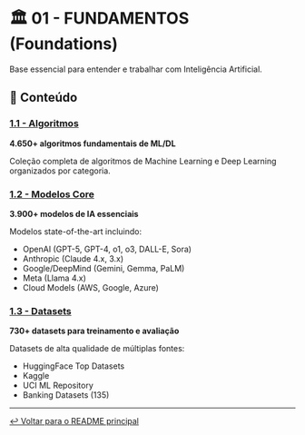 # 🏛️ 01 - FUNDAMENTOS (Foundations)

Base essencial para entender e trabalhar com Inteligência Artificial.

## 📂 Conteúdo

### [1.1 - Algoritmos](./1.1_Algorithms/)
**4.650+ algoritmos fundamentais de ML/DL**

Coleção completa de algoritmos de Machine Learning e Deep Learning organizados por categoria.

### [1.2 - Modelos Core](./1.2_Core_Models/)
**3.900+ modelos de IA essenciais**

Modelos state-of-the-art incluindo:
- OpenAI (GPT-5, GPT-4, o1, o3, DALL-E, Sora)
- Anthropic (Claude 4.x, 3.x)
- Google/DeepMind (Gemini, Gemma, PaLM)
- Meta (Llama 4.x)
- Cloud Models (AWS, Google, Azure)

### [1.3 - Datasets](./1.3_Datasets/)
**730+ datasets para treinamento e avaliação**

Datasets de alta qualidade de múltiplas fontes:
- HuggingFace Top Datasets
- Kaggle
- UCI ML Repository
- Banking Datasets (135)

---

[↩️ Voltar para o README principal](../README.md)
